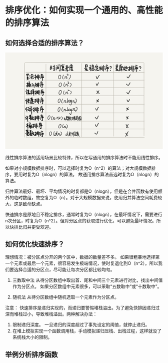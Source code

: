 # 排序优化：如何实现一个通用的、高性能的排序算法

## 如何选择合适的排序算法？
![Alt](../img/sortCompare.jpg)

线性排序算法的适用场景比较特殊，所以在写通用的排序算法时不能用线性排序。 

如果对小规模数据排序时，可以选择时复为O（n^2）的算法；对大规模数据排序，要用时复为O（nlogn）的算法。 故通用排序算法首选时复为O（nlogn）的算法。

归并算法最好、最坏、平均情况的时复都是O（nlogn），但是在合并函数有使用额外的临时数组，故空复为O（n）。对于大规模数据来说，使用归并算法空间耗费较大，这是致命缺点。

快速排序是原地且不稳定排序，通常时复为O（nlogn），在最坏情况下，需要进行n次分区，时复为O（n^2）。但对分区点的获取进行优化，可以避免最坏情况。所以快排比归并更受欢迎。

## 如何优化快速排序？
理想情况：被分区点分开的两个区中，数据的数量差不多。
如果很粗暴地选择第一个元素或最后一个元素，很容易发生极端情况，使时复退化到O（n^2）。所以我们要选择合适的分区点，尽可能让每次分区都比较均匀。

1. 三数取中法
从待分区数组中取出首、尾和中间三个元素进行对比，找出中间值作为分区点。
如果分区数组中元素很多，可以采取“五数取中”或“十数取中”。

2. 随机法
从待分区数组中随机选取一个元素作为分区点。

注意： 快速排序是递归实现的，而递归要警惕堆栈溢出。为了避免快排因递归过深而堆栈过小，导致堆栈溢出。两种解决办法：
1. 限制递归深度。 一旦递归的深度超过了事先设定的阈值，就停止递归。
2. 在堆上模拟实现一个函数调用栈，手动模拟递归压栈、出栈过程，这样就没了系统栈大小的限制。

## 举例分析排序函数